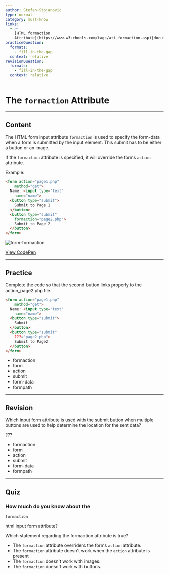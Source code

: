```yaml
---
author: Stefan-Stojanovic
type: normal
category: must-know
links:
  - >-
    [HTML formaction
    Attribute](https://www.w3schools.com/tags/att_formaction.asp){documentation}
practiceQuestion:
  formats:
    - fill-in-the-gap
  context: relative
revisionQuestion:
  formats:
    - fill-in-the-gap
  context: relative
---
```


# The `formaction` Attribute


---

## Content

The HTML form input attribute `formaction` is used to specify the form-data when a form is submitted by the input element. This submit has to be either a button or an image.

If the `formaction` attribute is specified, it will override the forms `action` attribute.

Example:

```html
<form action="page1.php"
    method="get">
  Name: <input type="text"
    name="name">
  <button type="submit">
    Submit to Page 1
  </button>
  <button type="submit"
    formaction="page2.php">
    Submit to Page 2
  </button>
</form>
```

![form-formaction](https://img.enkipro.com/4760211ca1e2dfd4e04c4c14f75f4c09.png)

[View CodePen](https://codepen.io/enkidevs/pen/MXZzzo)


---

## Practice

Complete the code so that the second button links properly to the action_page2.php file.

```html
<form action="page1.php"
    method="get">
  Name: <input type="text"
    name="name">
  <button type="submit">
    Submit
  </button>
  <button type="submit"
    ???="page2.php">
    Submit to Page2
  </button>
</form>
```

- formaction
- form
- action
- submit
- form-data
- formpath


---

## Revision

Which input form attribute is used with the submit button when multiple buttons are used to help determine the location for the sent data?

???

- formaction
- form
- action
- submit
- form-data
- formpath


---

## Quiz

### How much do you know about the


`formaction`

 html input form attribute?

Which statement regarding the formaction attribute is true?

- The `formaction` attribute overriders the forms `action` attribute.
- The `formaction` attribute doesn't work when the `action` attribute is present
- The `formaction` doesn't work with images.
- The `formaction` doesn't work with buttons.
